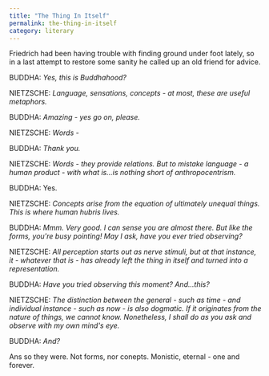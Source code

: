 ```yaml
---
title: "The Thing In Itself"
permalink: the-thing-in-itself
category: literary
---
```


Friedrich had been having trouble with finding ground under foot lately, so in a last attempt to restore some sanity he called up an old friend for advice.

BUDDHA: *Yes, this is Buddhahood?*

NIETZSCHE: *Language, sensations, concepts - at most, these are useful metaphors.*

BUDDHA: *Amazing - yes go on, please.*

NIETZSCHE: *Words -*

BUDDHA: *Thank you.*

NIETZSCHE: *Words - they provide relations. But to mistake language - a human product - with what is...is nothing short of anthropocentrism.*

BUDDHA: Yes.

NIETZSCHE: *Concepts arise from the equation of ultimately unequal things. This is where human hubris lives.*

BUDDHA: *Mmm. Very good. I can sense you are almost there. But like the forms, you're busy pointing! May I ask, have you ever tried observing?*

NIETZSCHE: *All perception starts out as nerve stimuli, but at that instance, it - whatever that is - has already left the
thing in itself and turned into a representation.*

BUDDHA: *Have you tried observing this moment? And...this?*

NIETZSCHE: *The distinction between the general - such as time - and individual instance - such as now - is also dogmatic. If it originates from the nature of things, we cannot know. Nonetheless, I shall do as you ask and observe with my own mind's eye.*

BUDDHA: *And?*

Ans so they were. Not forms, nor conepts. Monistic, eternal - one and forever.

